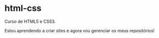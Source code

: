 # html-css
 Curso de HTML5 e CSS3.

 Estou aprendendo a criar sites e agora vou gerenciar os meus repositórios!
